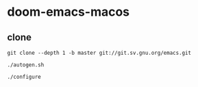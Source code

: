 # doom-emacs-macos
## clone 
```shell
git clone --depth 1 -b master git://git.sv.gnu.org/emacs.git
```
```shell
./autogen.sh
```
```shell
./configure
```
